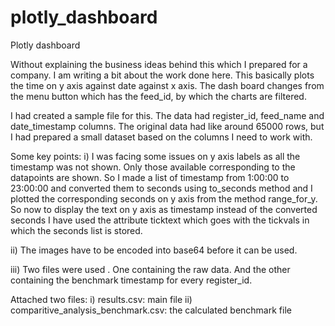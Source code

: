 # plotly_dashboard
Plotly dashboard

Without explaining the business ideas behind this which I prepared for a company. I am writing a bit about the work done here. This basically plots the time on 
y axis against date against x axis. The dash board changes from the menu button which has the feed_id, by which the charts are filtered.

I had created a sample file for this. The data had register_id, feed_name and date_timestamp columns. The original data had like around 65000 rows, but I had 
prepared a small dataset based on the columns I need to work with.

Some key points:
i) I was facing some issues on y axis labels as all the timestamp was not shown. Only those available corresponding to the datapoints are shown. So I made a list 
of timestamp from 1:00:00 to 23:00:00 and converted them to seconds using to_seconds method and I plotted the corresponding seconds on y axis from the method 
range_for_y. So now to display the text on y axis as timestamp instead of the converted seconds I have used the attribute ticktext which goes with the tickvals 
in which the seconds list is stored.

ii) The images have to be encoded into base64 before it can be used.

iii) Two files were used . One containing the raw data. And the other containing the benchmark timestamp for every register_id.

Attached two files:
i) results.csv: main file
ii) comparitive_analysis_benchmark.csv: the calculated benchmark file